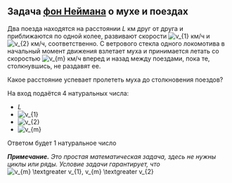 ## Задача [фон Неймана](https://ru.wikipedia.org/wiki/%D0%9D%D0%B5%D0%B9%D0%BC%D0%B0%D0%BD,_%D0%94%D0%B6%D0%BE%D0%BD_%D1%84%D0%BE%D0%BD) о мухе и поездах

Два поезда находятся на расстоянии _L_ км друг от друга и приближаются по одной колее, развивают скорости <img src="https://latex.codecogs.com/svg.image?v_{1}" title="v_{1}" /> км/ч и <img src="https://latex.codecogs.com/svg.image?v_{2}" title="v_{2}" /> км/ч, соответственно.
С ветрового стекла одного локомотива в начальный момент движения взлетает муха и принимается летать со скоростью <img src="https://latex.codecogs.com/svg.image?v_{m}" title="v_{m}" /> км/ч
вперед и назад между поездами, пока те, столкнувшись, не раздавят ее.

Какое расстояние успевает пролететь муха до столкновения поездов?

На вход подаётся 4 натуральных числа:

-    _L_
-    <img src="https://latex.codecogs.com/svg.image?v_{1}" title="v_{1}" />
-    <img src="https://latex.codecogs.com/svg.image?v_{2}" title="v_{2}" />
-    <img src="https://latex.codecogs.com/svg.image?v_{m}" title="v_{m}" />

Ответом будет 1 натуральное число


***Примечание.*** *Это простая математическая задача, здесь не нужны циклы или ряды. Условие задачи гарантирует, что* <img src="https://latex.codecogs.com/svg.image?v_{m}&space;\textgreater&space;v_{1},&space;v_{m}&space;\textgreater&space;v_{2}" title="v_{m} \textgreater v_{1}, v_{m} \textgreater v_{2}" />
